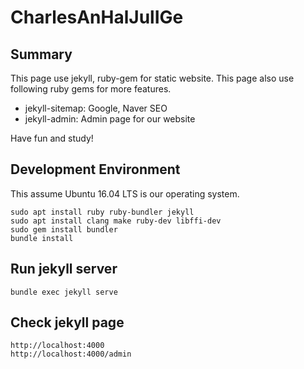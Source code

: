 # CharlesAnHalJulIGe

## Summary

This page use jekyll, ruby-gem for static website.
This page also use following ruby gems for more features.

- jekyll-sitemap: Google, Naver SEO
- jekyll-admin: Admin page for our website

Have fun and study!

## Development Environment

This assume Ubuntu 16.04 LTS is our operating system.

	sudo apt install ruby ruby-bundler jekyll
	sudo apt install clang make ruby-dev libffi-dev
	sudo gem install bundler
	bundle install

## Run jekyll server

	bundle exec jekyll serve

## Check jekyll page

	http://localhost:4000
	http://localhost:4000/admin

